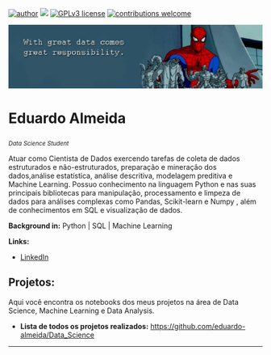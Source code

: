 
[![author](https://img.shields.io/badge/author-Eduardo%20Almeida-red.svg)](https://www.linkedin.com/in/eduardo-almeida-814a676a/) [![](https://img.shields.io/badge/python-3.7+-blue.svg)](https://www.python.org/downloads/release/python-365/) [![GPLv3 license](https://img.shields.io/badge/License-GPLv3-blue.svg)](http://perso.crans.org/besson/LICENSE.html) [![contributions welcome](https://img.shields.io/badge/contributions-welcome-brightgreen.svg?style=flat)](https://github.com/karinnecristina/Data-Science)

<p align="center">
  <img src="banner.jpeg" >
</p>

# Eduardo Almeida   
<sub>*Data Science Student*</sub>  

Atuar como Cientista de Dados exercendo tarefas de coleta de dados estruturados e não-estruturados, preparação e mineração dos dados,análise estatística, análise descritiva, modelagem preditiva e Machine Learning. Possuo conhecimento na linguagem Python e nas suas principais bibliotecas para manipulação, processamento e limpeza de dados para análises complexas como Pandas, Scikit-learn e Numpy , além de conhecimentos em SQL e visualização de dados. 

**Background in:** Python | SQL | Machine Learning   

**Links:**
* [LinkedIn](https://www.linkedin.com/in/eduardo-almeida-814a676a/)   
   

## Projetos:

Aqui você encontra os notebooks dos meus projetos na área de Data Science, Machine Learning e Data Analysis. 

* **Lista de todos os projetos realizados:** https://github.com/eduardo-almeida/Data_Science
---
